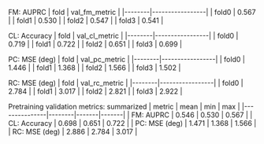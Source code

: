 

FM: AUPRC
| fold   |   val_fm_metric |
|--------|-----------------|
| fold0  |           0.567 |
| fold1  |           0.530 |
| fold2  |           0.547 |
| fold3  |           0.541 |

CL: Accuracy
| fold   |   val_cl_metric |
|--------|-----------------|
| fold0  |           0.719 |
| fold1  |           0.722 |
| fold2  |           0.651 |
| fold3  |           0.699 |

PC: MSE (deg)
| fold   |   val_pc_metric |
|--------|-----------------|
| fold0  |           1.446 |
| fold1  |           1.368 |
| fold2  |           1.566 |
| fold3  |           1.502 |

RC: MSE (deg)
| fold   |   val_rc_metric |
|--------|-----------------|
| fold0  |           2.784 |
| fold1  |           3.017 |
| fold2  |           2.821 |
| fold3  |           2.922 |

Pretraining validation metrics: summarized
| metric        |   mean |   min |   max |
|---------------|--------|-------|-------|
| FM: AUPRC     |  0.546 | 0.530 | 0.567 |
| CL: Accuracy  |  0.698 | 0.651 | 0.722 |
| PC: MSE (deg) |  1.471 | 1.368 | 1.566 |
| RC: MSE (deg) |  2.886 | 2.784 | 3.017 |